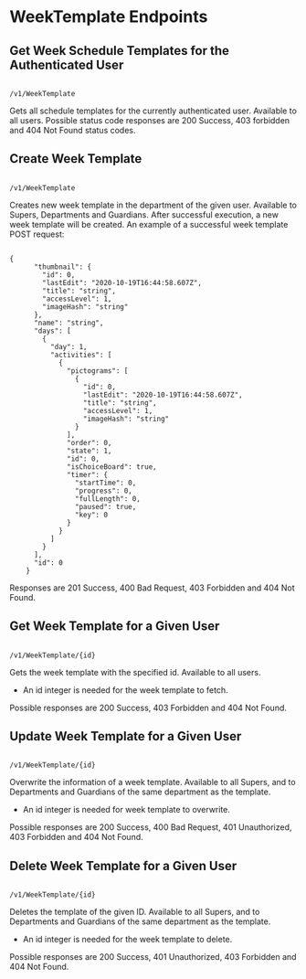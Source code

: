 # WeekTemplate Endpoints

## Get Week Schedule Templates for the Authenticated User

````

/v1/WeekTemplate

```` 

Gets all schedule templates for the currently authenticated user. Available to all users.
Possible status code responses are 200 Success, 403 forbidden and 404 Not Found status codes.

## Create Week Template

````

/v1/WeekTemplate

````

Creates new week template in the department of the given user. Available to Supers, Departments and Guardians.
After successful execution, a new week template will be created.
An example of a successful week template POST request:

````

{
      "thumbnail": {
        "id": 0,
        "lastEdit": "2020-10-19T16:44:58.607Z",
        "title": "string",
        "accessLevel": 1,
        "imageHash": "string"
      },
      "name": "string",
      "days": [
        {
          "day": 1,
          "activities": [
            {
              "pictograms": [
                {
                  "id": 0,
                  "lastEdit": "2020-10-19T16:44:58.607Z",
                  "title": "string",
                  "accessLevel": 1,
                  "imageHash": "string"
                }
              ],
              "order": 0,
              "state": 1,
              "id": 0,
              "isChoiceBoard": true,
              "timer": {
                "startTime": 0,
                "progress": 0,
                "fullLength": 0,
                "paused": true,
                "key": 0
              }
            }
          ]
        }
      ],
      "id": 0
    }

````

Responses are 201 Success, 400 Bad Request, 403 Forbidden and 404 Not Found.

## Get Week Template for a Given User

````

/v1/WeekTemplate/{id}

```` 

Gets the week template with the specified id. Available to all users.

* An id integer is needed for the week template to fetch.

Possible responses are 200 Success, 403 Forbidden and 404 Not Found.

## Update Week Template for a Given User

````

/v1/WeekTemplate/{id}

```` 

Overwrite the information of a week template. Available to all Supers, and to Departments and Guardians of the same department as the template.

* An id integer is needed for week template to overwrite.

Possible responses are 200 Success, 400 Bad Request, 401 Unauthorized, 403 Forbidden and 404 Not Found.

## Delete Week Template for a Given User

````

/v1/WeekTemplate/{id}

```` 

Deletes the template of the given ID. Available to all Supers, and to Departments and Guardians of the same department as the template.

* An id integer is needed for the week template to delete.

Possible responses are 200 Success, 401 Unauthorized, 403 Forbidden and 404 Not Found.
